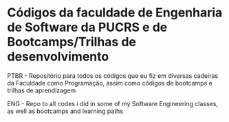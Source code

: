 # Códigos da faculdade de Engenharia de Software da PUCRS e de Bootcamps/Trilhas de desenvolvimento

 PTBR - Repositório para todos os códigos que eu fiz em diversas cadeiras da Faculdade como Programação, assim como códigos de bootcamps e trilhas de aprendizagem
 
 ENG - Repo to all codes i did in some of my Software Engineering classes, as well as bootcamps and learning paths
